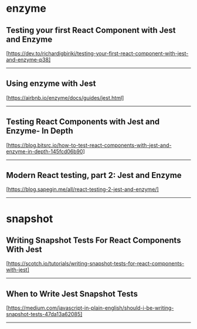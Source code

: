 # enzyme

## Testing your first React Component with Jest and Enzyme

[https://dev.to/richardigbiriki/testing-your-first-react-component-with-jest-and-enzyme-p38]

---

## Using enzyme with Jest

[https://airbnb.io/enzyme/docs/guides/jest.html]

---

## Testing React Components with Jest and Enzyme- In Depth

[https://blog.bitsrc.io/how-to-test-react-components-with-jest-and-enzyme-in-depth-145fcd06b90]

---

## Modern React testing, part 2: Jest and Enzyme

[https://blog.sapegin.me/all/react-testing-2-jest-and-enzyme/]

---

# snapshot

## Writing Snapshot Tests For React Components With Jest

[https://scotch.io/tutorials/writing-snapshot-tests-for-react-components-with-jest]

---

## When to Write Jest Snapshot Tests

[https://medium.com/javascript-in-plain-english/should-i-be-writing-snapshot-tests-47da13a62085]

---  
